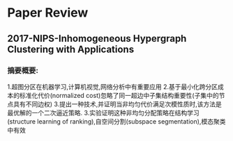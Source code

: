 <!-- vscode-markdown-toc -->

<!-- vscode-markdown-toc-config
	numbering=true
	autoSave=true
	/vscode-markdown-toc-config -->
<!-- /vscode-markdown-toc --> 

# Paper Review
## 2017-NIPS-Inhomogeneous Hypergraph Clustering with Applications
### 摘要概要:
1.超图分区在机器学习,计算机视觉,网络分析中有重要应用
2.基于最小化跨分区成本的标准化代价(normalized cost)忽略了同一超边中子集结构重要性(子集中的节点具有不同边权)
3.提出一种技术,并证明当非均匀代价满足次模性质时,该方法是最优解的一个二次逼近策略.
3.实验证明这种非均匀分配策略在结构学习(structure learning of ranking),自空间分割(subspace segmentation),模态聚类中有效
